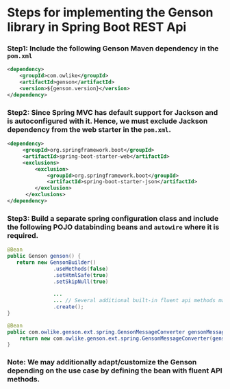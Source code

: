 # Steps for implementing the Genson library in Spring Boot REST Api

### Step1: Include the following Genson Maven dependency in the `pom.xml` 

```xml
<dependency>
    <groupId>com.owlike</groupId>
    <artifactId>genson</artifactId>
    <version>${genson.version}</version>
</dependency>

```

### Step2: Since Spring MVC has default support for Jackson and is autoconfigured with it. Hence, we must exclude Jackson dependency from the web starter in the `pom.xml`.

```xml
<dependency>
     <groupId>org.springframework.boot</groupId>
     <artifactId>spring-boot-starter-web</artifactId>
     <exclusions>
         <exclusion>
             <groupId>org.springframework.boot</groupId>
             <artifactId>spring-boot-starter-json</artifactId>
         </exclusion>
      </exclusions>
</dependency>

```

### Step3: Build a separate spring configuration class and include the following POJO databinding beans and `autowire` where it is required.
```java
@Bean
public Genson genson() {
   return new GensonBuilder()
               .useMethods(false)
               .setHtmlSafe(true)
               .setSkipNull(true)
               
               ...
               ... // Several additional built-in fluent api methods may be defined. 
               .create();
}

@Bean
public com.owlike.genson.ext.spring.GensonMessageConverter gensonMessageConverter() {
    return new com.owlike.genson.ext.spring.GensonMessageConverter(genson());
}

```
### Note: We may additionally adapt/customize the Genson depending on the use case by defining the bean with fluent API methods.

